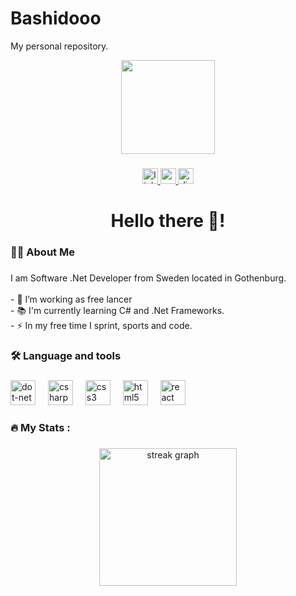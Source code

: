# Bashidooo
My personal repository.
<div align="center">
  <img height="150" src="https://media.licdn.com/dms/image/D4E03AQEOWfiEq5w40Q/profile-displayphoto-shrink_200_200/0/1675822133917?e=2147483647&v=beta&t=Vc8R1upEFDNrgYJ-KdPnt9aRmHqyI6L4aoestSNFVQw"  />
</div>

###

<div align="center">
  <a href="https://www.linkedin.com/in/busher-abo-dan-a344b81b0/" target="_blank">
    <img src="https://img.shields.io/static/v1?message=LinkedIn&logo=linkedin&label=&color=0077B5&logoColor=white&labelColor=&style=for-the-badge" height="25" alt="linkedin logo"  />
  </a>
  <a href="besher.abodan@icloud.com" target="_blank">
    <img src="https://img.shields.io/static/v1?message=Gmail&logo=gmail&label=&color=D14836&logoColor=white&labelColor=&style=for-the-badge" height="25" alt="gmail logo"  />
  </a>
  <a href="_bashido" target="_blank">
    <img src="https://img.shields.io/static/v1?message=Discord&logo=discord&label=&color=7289DA&logoColor=white&labelColor=&style=for-the-badge" height="25" alt="discord logo"  />
  </a>
</div>

###

<h1 align="center">Hello there 👋!</h1>

###

<h3 align="left">👩‍💻  About Me</h3>

###

<p align="left">I am Software .Net Developer from Sweden located in Gothenburg.<br><br>- 🔭 I’m working as free lancer<br>- 📚 I'm currently learning C# and .Net Frameworks.<br>- ⚡ In my free time I sprint, sports and code.</p>

###

<h3 align="left">🛠 Language and tools</h3>

###

<div align="left">
  <img src="https://cdn.jsdelivr.net/gh/devicons/devicon/icons/dot-net/dot-net-plain-wordmark.svg" height="40" alt="dot-net logo"  />
  <img width="12" />
  <img src="https://cdn.jsdelivr.net/gh/devicons/devicon/icons/csharp/csharp-original.svg" height="40" alt="csharp logo"  />
  <img width="12" />
  <img src="https://cdn.jsdelivr.net/gh/devicons/devicon/icons/css3/css3-original.svg" height="40" alt="css3 logo"  />
  <img width="12" />
  <img src="https://cdn.jsdelivr.net/gh/devicons/devicon/icons/html5/html5-original.svg" height="40" alt="html5 logo"  />
  <img width="12" />
  <img src="https://cdn.jsdelivr.net/gh/devicons/devicon/icons/react/react-original.svg" height="40" alt="react logo"  />
</div>

###

<h3 align="left">🔥   My Stats :</h3>

###

<div align="center">
  <img src="https://streak-stats.demolab.com?user=Bashidoo&locale=en&mode=daily&theme=dark&hide_border=false&border_radius=5&order=3" height="220" alt="streak graph"  />
</div>

###
